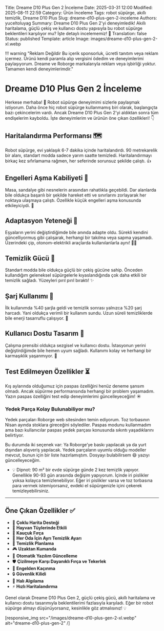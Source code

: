 Title: Dreame D10 Plus Gen 2 İnceleme
Date: 2025-03-31 12:00
Modified: 2025-08-11 22:59
Category: Ürün İnceleme
Tags: robot süpürge, akıllı temizlik, Dreame D10 Plus
Slug: dreame-d10-plus-gen-2-inceleme
Authors: yuceltoluyag
Summary: Dreame D10 Plus Gen 2'yi deneyimledik! Akıllı haritalama, güçlü çekiş ve kullanıcı dostu yapısıyla bu robot süpürge beklentileri karşılıyor mu? İşte detaylı incelememiz! 🚀
Translation: false
Status: published
Template: article
Image: images/dreame-d10-plus-gen-2-xl.webp

!!! warning "Reklam Değildir Bu içerik sponsorluk, ücretli tanıtım veya reklam içermez. Ürünü kendi paramla alıp vergisini ödedim ve deneyimlerimi paylaşıyorum. Dreame ve Roborge markalarıyla reklam veya işbirliği yoktur. Tamamen kendi deneyimlerimdir."

# Dreame D10 Plus Gen 2 İnceleme

Herkese merhaba! 🎉 Robot süpürge deneyimimi sizlerle paylaşmak istiyorum. Daha önce hiç robot süpürge kullanmamış biri olarak, başlangıçta bazı çekincelerim vardı. Ancak Dreame D10 Plus Gen 2'yi aldıktan sonra tüm endişelerim kayboldu. İşte deneyimlerim ve ürünün öne çıkan özellikleri! 👇

## Haritalandırma Performansı 🗺️

Robot süpürge, evi yaklaşık 6-7 dakika içinde haritalandırdı. 90 metrekarelik bir alanı, standart modda sadece yarım saatte temizledi. Haritalandırmayı birkaç kez sıfırlamama rağmen, her seferinde sorunsuz şekilde çalıştı. 👍

## Engelleri Aşma Kabiliyeti 🚧

Masa, sandalye gibi nesnelerin arasından rahatlıkla geçebildi. Dar alanlarda bile oldukça başarılı bir şekilde hareket etti ve sınırlarını zorlayarak her noktaya ulaşmaya çalıştı. Özellikle küçük engelleri aşma konusunda etkileyiciydi. 💪

## Adaptasyon Yeteneği 🔄

Eşyaların yerini değiştirdiğimde bile anında adapte oldu. Sürekli kendini güncelliyormuş gibi çalışarak, herhangi bir takılma veya sapma yaşamadı. Üzerindeki çip, otonom-elektrikli araçlarda kullanılanlarla aynı! 🚗💨

## Temizlik Gücü 🧹

Standart modda bile oldukça güçlü bir çekiş gücüne sahip. Önceden kullandığım geleneksel süpürgelerle kıyaslandığında çok daha etkili bir temizlik sağladı. Yüzeyleri pırıl pırıl bıraktı! ✨

## Şarj Kullanımı 🔋

İlk kullanımda %40 şarjla geldi ve temizlik sonrası yalnızca %20 şarj harcadı. Yani oldukça verimli bir kullanım sundu. Uzun süreli temizliklerde bile enerji tasarruflu çalışıyor. 🔌

## Kullanıcı Dostu Tasarım 🤖

Çalışma prensibi oldukça sezgisel ve kullanıcı dostu. İstasyonun yerini değiştirdiğimde bile hemen uyum sağladı. Kullanımı kolay ve herhangi bir karmaşıklık yaşanmıyor. 📱

## Test Edilmeyen Özellikler ⏳

Kış aylarında olduğumuz için paspas özelliğini henüz deneme şansım olmadı. Ancak süpürme performansında herhangi bir problem yaşamadım. Yazın paspas özelliğini test edip deneyimlerimi güncelleyeceğim! ☀️

### Yedek Parça Kolay Bulunabiliyor mu?

Yedek parçaları Roborge web sitesinden temin ediyorum. Toz torbasının Nisan ayında stoklara gireceğini söylediler. Paspas modunu kullanmadım ama bazı kullanıcılar paspas yedek parçası konusunda sıkıntı yaşadıklarını belirtiyor.

Bu durumda iki seçenek var: Ya Roborge’ye baskı yapılacak ya da yurt dışından alışveriş yapılacak. Yedek parçaların uyumlu olduğu modeller mevcut, bunun için bir liste hazırlamıştım. Dosyayı bulabilirsem 😄 yazıyı güncelleyeceğim.

- 💡 Dipnot: 90 m² bir evde süpürge günde 2 kez temizlik yapıyor. Genellikle 90-93 gün arasında değişim yapıyorum. İçinde iri pislikler yoksa kolayca temizlenebiliyor. Eğer iri pislikler varsa ve toz torbasına para vermek istemiyorsanız, evdeki el süpürgenizle içini çekerek temizleyebilirsiniz.

---

## Öne Çıkan Özellikler ✅

- 📌 **Çoklu Harita Desteği**
- 🐶 **Hayvan Tüylerinde Etkili**
- 🔄 **Kauçuk Fırça**
- 🏡 **Her Oda İçin Ayrı Temizlik Ayarı**
- 📅 **Temizlik Planlama**
- 🎮 **Uzaktan Kumanda**
- 🔧 **Otomatik Yazılım Güncelleme**
- 🛡️ **Çizilmeye Karşı Dayanıklı Fırça ve Tekerlek**
- 🚧 **Engelden Kaçınma**
- 🔒 **Güvenlik Kilidi**
- 🧽 **Halı Algılama**
- ⚡ **Hızlı Haritalandırma**

Genel olarak Dreame D10 Plus Gen 2, güçlü çekiş gücü, akıllı haritalama ve kullanıcı dostu tasarımıyla beklentilerimi fazlasıyla karşıladı. Eğer bir robot süpürge almayı düşünüyorsanız, kesinlikle göz atmalısınız! 💡

[responsive_img src="/images/dreame-d10-plus-gen-2-xl.webp" alt="dreame-d10-plus-gen-2" /]

